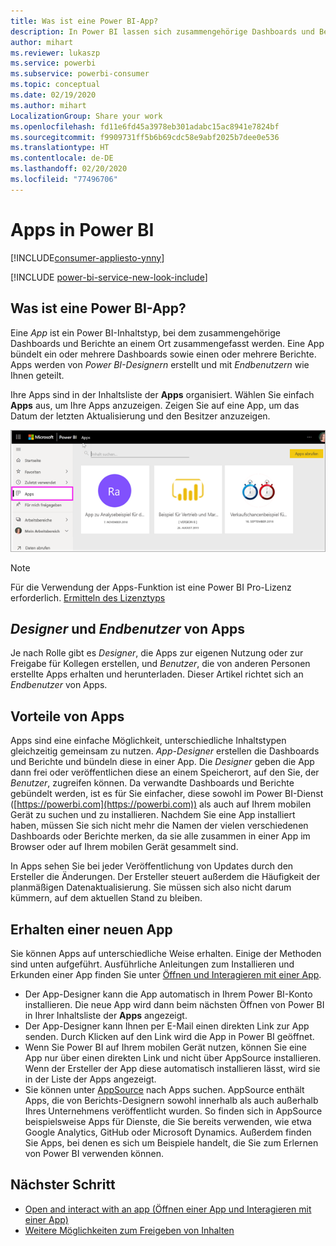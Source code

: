 ```yaml
---
title: Was ist eine Power BI-App?
description: In Power BI lassen sich zusammengehörige Dashboards und Berichte zu Apps zusammenfassen.
author: mihart
ms.reviewer: lukaszp
ms.service: powerbi
ms.subservice: powerbi-consumer
ms.topic: conceptual
ms.date: 02/19/2020
ms.author: mihart
LocalizationGroup: Share your work
ms.openlocfilehash: fd11e6fd45a3978eb301adabc15ac8941e7824bf
ms.sourcegitcommit: f9909731ff5b6b69cdc58e9abf2025b7dee0e536
ms.translationtype: HT
ms.contentlocale: de-DE
ms.lasthandoff: 02/20/2020
ms.locfileid: "77496706"
---
```

# <a name="apps-in-power-bi"></a>Apps in Power BI

[!INCLUDE[consumer-appliesto-ynny](../includes/consumer-appliesto-ynny.md)]

[!INCLUDE [power-bi-service-new-look-include](../includes/power-bi-service-new-look-include.md)]

## <a name="what-is-a-power-bi-app"></a>Was ist eine Power BI-App?
Eine *App* ist ein Power BI-Inhaltstyp, bei dem zusammengehörige Dashboards und Berichte an einem Ort zusammengefasst werden. Eine App bündelt ein oder mehrere Dashboards sowie einen oder mehrere Berichte. Apps werden von *Power BI-Designern* erstellt und mit *Endbenutzern* wie Ihnen geteilt. 

Ihre Apps sind in der Inhaltsliste der **Apps** organisiert. Wählen Sie einfach **Apps** aus, um Ihre Apps anzuzeigen. Zeigen Sie auf eine App, um das Datum der letzten Aktualisierung und den Besitzer anzuzeigen. 

![Apps in Power BI](./media/end-user-apps/power-bi-apps.png)

> [!NOTE]
> Für die Verwendung der Apps-Funktion ist eine Power BI Pro-Lizenz erforderlich. [Ermitteln des Lizenztyps](end-user-license.md)

## <a name="app-designers-and-app-consumers"></a>*Designer* und *Endbenutzer* von Apps
Je nach Rolle gibt es *Designer*, die Apps zur eigenen Nutzung oder zur Freigabe für Kollegen erstellen, und *Benutzer*, die von anderen Personen erstellte Apps erhalten und herunterladen. Dieser Artikel richtet sich an *Endbenutzer* von Apps.

## <a name="advantages-of-apps"></a>Vorteile von Apps
Apps sind eine einfache Möglichkeit, unterschiedliche Inhaltstypen gleichzeitig gemeinsam zu nutzen. *App-Designer* erstellen die Dashboards und Berichte und bündeln diese in einer App. Die *Designer* geben die App dann frei oder veröffentlichen diese an einem Speicherort, auf den Sie, der *Benutzer*, zugreifen können. Da verwandte Dashboards und Berichte gebündelt werden, ist es für Sie einfacher, diese sowohl im Power BI-Dienst ([https://powerbi.com](https://powerbi.com)) als auch auf Ihrem mobilen Gerät zu suchen und zu installieren. Nachdem Sie eine App installiert haben, müssen Sie sich nicht mehr die Namen der vielen verschiedenen Dashboards oder Berichte merken, da sie alle zusammen in einer App im Browser oder auf Ihrem mobilen Gerät gesammelt sind.

In Apps sehen Sie bei jeder Veröffentlichung von Updates durch den Ersteller die Änderungen. Der Ersteller steuert außerdem die Häufigkeit der planmäßigen Datenaktualisierung. Sie müssen sich also nicht darum kümmern, auf dem aktuellen Stand zu bleiben. 

<!-- add conceptual art -->
## <a name="get-a-new-app"></a>Erhalten einer neuen App
Sie können Apps auf unterschiedliche Weise erhalten. Einige der Methoden sind unten aufgeführt.  Ausführliche Anleitungen zum Installieren und Erkunden einer App finden Sie unter [Öffnen und Interagieren mit einer App](end-user-app-view.md).

- Der App-Designer kann die App automatisch in Ihrem Power BI-Konto installieren. Die neue App wird dann beim nächsten Öffnen von Power BI in Ihrer Inhaltsliste der **Apps** angezeigt. 
- Der App-Designer kann Ihnen per E-Mail einen direkten Link zur App senden. Durch Klicken auf den Link wird die App in Power BI geöffnet.
- Wenn Sie Power BI auf Ihrem mobilen Gerät nutzen, können Sie eine App nur über einen direkten Link und nicht über AppSource installieren. Wenn der Ersteller der App diese automatisch installieren lässt, wird sie in der Liste der Apps angezeigt.
- Sie können unter [AppSource](https://appsource.microsoft.com) nach Apps suchen. AppSource enthält Apps, die von Berichts-Designern sowohl innerhalb als auch außerhalb Ihres Unternehmens veröffentlicht wurden. So finden sich in AppSource beispielsweise Apps für Dienste, die Sie bereits verwenden, wie etwa Google Analytics, GitHub oder Microsoft Dynamics. Außerdem finden Sie Apps, bei denen es sich um Beispiele handelt, die Sie zum Erlernen von Power BI verwenden können.  


## <a name="next-step"></a>Nächster Schritt
* [Open and interact with an app (Öffnen einer App und Interagieren mit einer App)](end-user-app-view.md)
* [Weitere Möglichkeiten zum Freigeben von Inhalten](end-user-shared-with-me.md)

